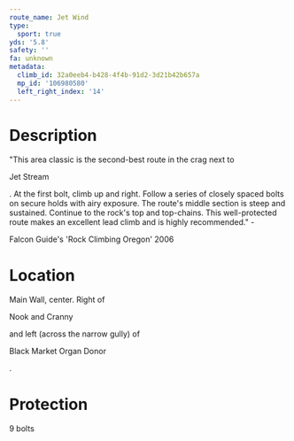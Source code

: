 ```yaml
---
route_name: Jet Wind
type:
  sport: true
yds: '5.8'
safety: ''
fa: unknown
metadata:
  climb_id: 32a0eeb4-b428-4f4b-91d2-3d21b42b657a
  mp_id: '106980580'
  left_right_index: '14'
---
```

# Description
"This area classic is the second-best route in the crag next to

Jet Stream

. At the first bolt, climb up and right. Follow a series of closely spaced bolts on secure holds with airy exposure. The route's middle section is steep and sustained. Continue to the rock's top and top-chains. This well-protected route makes an excellent lead climb and is highly recommended." -

Falcon Guide's 'Rock Climbing Oregon' 2006

# Location
Main Wall, center. Right of

Nook and Cranny

and left (across the narrow gully) of

Black Market Organ Donor

.

# Protection
9 bolts
